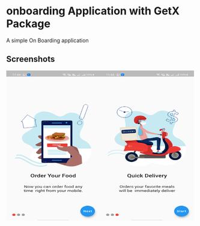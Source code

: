 # onboarding Application with GetX Package

A simple On Boarding application 

## Screenshots
<img src="https://raw.githubusercontent.com/Abhishek-165/Flutter_GetX_BoardingApplication/master/images/s1.jpg" height="400" width="250"><img src="https://raw.githubusercontent.com/Abhishek-165/Flutter_GetX_BoardingApplication/master/images/s2.jpg" height="400" width="250">

